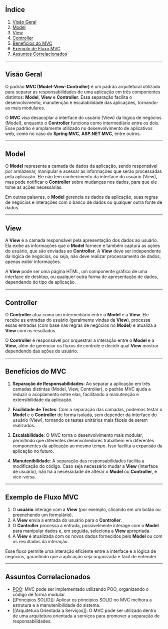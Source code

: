 ## Índice 
1. [Visão Geral](#visão-geral-mvc) 
2. [Model](#model) 
3. [View](#view) 
4. [Controller](#controller) 
5. [Benefícios do MVC](#benefícios-do-mvc) 
6. [Exemplo de Fluxo MVC](#exemplo-de-fluxo-mvc)
7.  [Assuntos Correlacionados](#assuntos-correlacionados-mvc)

---

## **Visão Geral**

O padrão **MVC (Model-View-Controller)** é um padrão arquitetural utilizado para separar as responsabilidades de uma aplicação em três componentes distintos: **Model**, **View** e **Controller**. Essa separação facilita o desenvolvimento, manutenção e escalabilidade das aplicações, tornando-as mais modulares.

O **MVC** visa desacoplar a interface do usuário (View) da lógica de negócios (Model), enquanto o **Controller** funciona como intermediário entre os dois. Esse padrão é amplamente utilizado no desenvolvimento de aplicativos web, como no caso do **Spring MVC**, **ASP.NET MVC**, entre outros.

---

## **Model**

O **Model** representa a camada de dados da aplicação, sendo responsável por armazenar, manipular e acessar as informações que serão processadas pela aplicação. Ele não tem conhecimento da interface do usuário (View), mas pode notificar o **Controller** sobre mudanças nos dados, para que ele tome as ações necessárias.

Em outras palavras, o **Model** gerencia os dados da aplicação, suas regras de negócios e interações com o banco de dados ou qualquer outra fonte de dados.

---

## **View**

A **View** é a camada responsável pela apresentação dos dados ao usuário. Ela exibe as informações que o **Model** fornece e também captura as ações do usuário, que são enviadas ao **Controller**. A **View** deve ser independente da lógica de negócios, ou seja, não deve realizar processamento de dados, apenas exibir informações.

A **View** pode ser uma página HTML, um componente gráfico de uma interface de desktop, ou qualquer outra forma de apresentação de dados, dependendo do tipo de aplicação.

---

## **Controller**

O **Controller** atua como um intermediário entre o **Model** e a **View**. Ele recebe as entradas do usuário (geralmente vindas da **View**), processa essas entradas (com base nas regras de negócios no **Model**) e atualiza a **View** com os resultados.

O **Controller** é responsável por orquestrar a interação entre o **Model** e a **View**, além de gerenciar os fluxos de controle e decidir qual **View** mostrar dependendo das ações do usuário.

---

## **Benefícios do MVC**

1. **Separação de Responsabilidades**: Ao separar a aplicação em três camadas distintas (Model, View, Controller), o padrão MVC ajuda a reduzir o acoplamento entre elas, facilitando a manutenção e extensibilidade da aplicação.
    
2. **Facilidade de Testes**: Com a separação das camadas, podemos testar o **Model** e o **Controller** de forma isolada, sem depender da interface do usuário (View), tornando os testes unitários mais fáceis de serem realizados.
    
3. **Escalabilidade**: O MVC torna o desenvolvimento mais modular, permitindo que diferentes desenvolvedores trabalhem em diferentes componentes da aplicação ao mesmo tempo. Isso facilita a expansão da aplicação no futuro.
    
4. **Manutenibilidade**: A separação das responsabilidades facilita a modificação do código. Caso seja necessário mudar a **View** (interface de usuário), não há a necessidade de alterar o **Model** ou **Controller**, e vice-versa.
    

---

## **Exemplo de Fluxo MVC**

1. O **usuário** interage com a **View** (por exemplo, clicando em um botão ou preenchendo um formulário).
2. A **View** envia a entrada do usuário para o **Controller**.
3. O **Controller** processa a entrada, possivelmente interage com o **Model** para manipular dados e, em seguida, seleciona a **View** apropriada.
4. A **View** é atualizada com os novos dados fornecidos pelo **Model** ou com os resultados da interação.

Esse fluxo permite uma interação eficiente entre a interface e a lógica de negócios, garantindo que a aplicação seja organizada e fácil de entender.

---

## **Assuntos Correlacionados** 

- [POO](#poo): MVC pode ser implementado utilizando POO, organizando o código de forma modular. 
- [[Princípios SOLID]]: Aplicar os princípios SOLID no MVC melhora a estrutura e a manutenibilidade do sistema. 
- [[Arquitetura Orientada a Serviços]]: O MVC pode ser utilizado dentro de uma arquitetura orientada a serviços para promover a separação de responsabilidades.